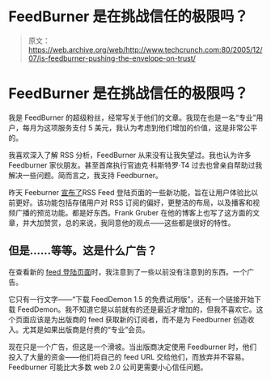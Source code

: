 # FeedBurner 是在挑战信任的极限吗？

> 原文：<https://web.archive.org/web/http://www.techcrunch.com:80/2005/12/07/is-feedburner-pushing-the-envelope-on-trust/>

# FeedBurner 是在挑战信任的极限吗？

我是 FeedBurner 的超级粉丝，经常写关于他们的文章。我现在也是一名“专业”用户，每月为这项服务支付 5 美元，我认为考虑到他们增加的价值，这是非常公平的。

我喜欢深入了解 RSS 分析，FeedBurner 从来没有让我失望过。我也认为许多 Feedburner 家伙朋友。甚至首席执行官迪克·科斯特罗·T4 过去也曾亲自帮助过我解决一些问题。简而言之，我支持 Feedburner。

昨天 Feeburner [宣布了](https://web.archive.org/web/20210621174307/http://www.burningdoor.com/feedburner/archives/001541.html)RSS Feed 登陆页面的一些新功能，旨在让用户体验比以前更好。该功能包括存储用户对 RSS 订阅的偏好，更整洁的布局，以及播客和视频广播的预览功能。都是好东西。Frank Gruber 在他的博客上也写了这方面的文章，并大加赞赏，总的来说，我同意他的观点——这些都是很好的特性。

## 但是……等等。这是什么广告？

 [](https://web.archive.org/web/20210621174307/http://feeds.feedburner.com/Techcrunch) 在查看新的 [feed 登陆页面](https://web.archive.org/web/20210621174307/http://feeds.feedburner.com/Techcrunch)时，我注意到了一些以前没有注意到的东西。一个广告。

它只有一行文字——“下载 FeedDemon 1.5 的免费试用版”，还有一个链接开始下载 FeedDemon。我不知道它是以前就有的还是最近才增加的，但我不喜欢它。这个页面应该是为出版商的 feed 获取新的订阅者，而不是为 Feedburner 创造收入。尤其是如果出版商是付费的“专业”会员。

现在只是一个广告，但这是一个滑坡。当出版商决定使用 Feedburner 时，他们投入了大量的资金——他们将自己的 feed URL 交给他们，而放弃并不容易。Feedburner 可能比大多数 web 2.0 公司更需要小心信任问题。